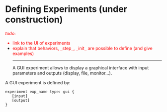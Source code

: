 # Defining Experiments (under construction)
<font color='red'><i>todo</i>:<br>
<ul><li>link to the UI of experiments<br>
</li><li>explain that behaviors, <code>_</code>step<code>_</code>, <code>_</code>init<code>_</code> are possible to define (and give examples)<br>
</font>
<hr />
A GUI experiment allows to display a graphical interface with input parameters and outputs (display, file, monitor...).</li></ul>

A GUI experiment is defined by:

```
experiment exp_name type: gui {
   [input]
   [output]
}
```